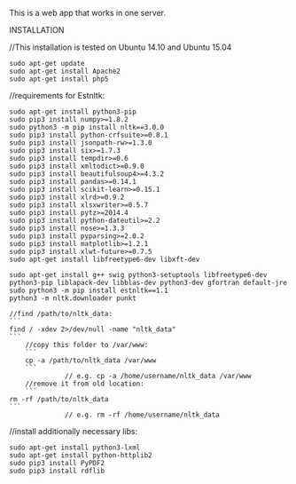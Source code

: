 This is a web app that works in one server. 

INSTALLATION

//This installation is tested on Ubuntu 14.10 and Ubuntu 15.04
```
sudo apt-get update
sudo apt-get install Apache2
sudo apt-get install php5
```

//requirements for Estnltk:
```
sudo apt-get install python3-pip
sudo pip3 install numpy>=1.8.2
sudo python3 -m pip install nltk==3.0.0
sudo pip3 install python-crfsuite>=0.8.1
sudo pip3 install jsonpath-rw>=1.3.0
sudo pip3 install six>=1.7.3
sudo pip3 install tempdir>=0.6
sudo pip3 install xmltodict>=0.9.0
sudo pip3 install beautifulsoup4>=4.3.2
sudo pip3 install pandas>=0.14.1
sudo pip3 install scikit-learn>=0.15.1
sudo pip3 install xlrd>=0.9.2
sudo pip3 install xlsxwriter>=0.5.7
sudo pip3 install pytz>=2014.4
sudo pip3 install python-dateutil>=2.2
sudo pip3 install nose>=1.3.3
sudo pip3 install pyparsing>=2.0.2
sudo pip3 install matplotlib>=1.2.1
sudo pip3 install xlwt-future>=0.7.5
sudo apt-get install libfreetype6-dev libxft-dev
```

```
sudo apt-get install g++ swig python3-setuptools libfreetype6-dev python3-pip liblapack-dev libblas-dev python3-dev gfortran default-jre
sudo python3 -m pip install estnltk==1.1
python3 -m nltk.downloader punkt
```
    //find /path/to/nltk_data:
    ```
    find / -xdev 2>/dev/null -name "nltk_data"
    ```
        //copy this folder to /var/www:
        ```
        cp -a /path/to/nltk_data /var/www 
        ```
                  // e.g. cp -a /home/username/nltk_data /var/www 
        //remove it from old location:
        ```
	rm -rf /path/to/nltk_data 
	```
                  // e.g. rm -rf /home/username/nltk_data

//install additionally necessary libs:
```
sudo apt-get install python3-lxml
sudo apt-get install python-httplib2
sudo pip3 install PyPDF2
sudo pip3 install rdflib
```

